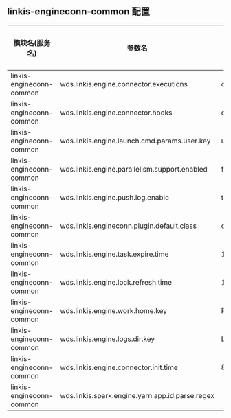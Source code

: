 ## linkis-engineconn-common 配置


| 模块名(服务名) | 参数名 | 默认值 | 描述 | 是否引用|
| -------- | -------- | ----- |----- |  -----   |
|linkis-engineconn-common|wds.linkis.engine.connector.executions|org.apache.linkis.engineconn.computation.executor.execute.ComputationEngineConnExecution|connector.executions|
|linkis-engineconn-common|wds.linkis.engine.connector.hooks |org.apache.linkis.engineconn.computation.executor.hook.ComputationEngineConnHook |engine.connector.hooks|
|linkis-engineconn-common|wds.linkis.engine.launch.cmd.params.user.key|user|user.key|
|linkis-engineconn-common|wds.linkis.engine.parallelism.support.enabled| false|support.enabled |
|linkis-engineconn-common|wds.linkis.engine.push.log.enable|true |log.enable|
|linkis-engineconn-common|wds.linkis.engineconn.plugin.default.class| org.apache.linkis.engineplugin.hive.HiveEngineConnPlugin|plugin.default.class  |
|linkis-engineconn-common|wds.linkis.engine.task.expire.time|1000 * 3600 * 24| task.expire.time|
|linkis-engineconn-common|wds.linkis.engine.lock.refresh.time| 1000 * 60 * 3 |lock.refresh.time|
|linkis-engineconn-common|wds.linkis.engine.work.home.key| PWD |work.home.key |
|linkis-engineconn-common|wds.linkis.engine.logs.dir.key|LOG_DIRS|logs.dir.key|
|linkis-engineconn-common|wds.linkis.engine.connector.init.time|8m|init.time|
|linkis-engineconn-common|wds.linkis.spark.engine.yarn.app.id.parse.regex| | parse.regex |

